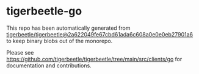 # tigerbeetle-go
This repo has been automatically generated from
[tigerbeetle/tigerbeetle@2a622049fe67cbd61ada6c608a0e0e0eb27901a6](https://github.com/tigerbeetle/tigerbeetle/commit/2a622049fe67cbd61ada6c608a0e0e0eb27901a6)
to keep binary blobs out of the monorepo.

Please see
<https://github.com/tigerbeetle/tigerbeetle/tree/main/src/clients/go>
for documentation and contributions.